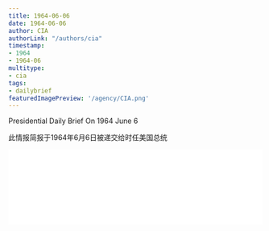 ```yaml
---
title: 1964-06-06
date: 1964-06-06
author: CIA 
authorLink: "/authors/cia"
timestamp: 
- 1964
- 1964-06
multitype: 
- cia
tags: 
- dailybrief
featuredImagePreview: '/agency/CIA.png'
---
```



Presidential Daily Brief On 1964 June 6

此情报简报于1964年6月6日被递交给时任美国总统

<!--more-->





<div id="over" style="width:100%; overflow:hidden"> <iframe id="sFrame" name="sFrame" frameborder="no" border="0"  allowfullscreen marginwidth="0" scrolling="no" src = " /CIA/1964-06-06.html "  style = " position:absulute; width: 806px; top: 300;" > </iframe> </div>